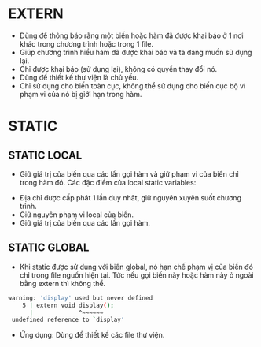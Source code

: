 # EXTERN
- Dùng để thông báo rằng một biến hoặc hàm đã được khai báo ở 1 nơi khác trong chương trình hoặc trong 1 file.
- Giúp chương trình hiểu hàm đã được khai báo và ta đang muốn sử dụng lại.
- Chỉ được khai báo (sử dụng lại), không có quyền thay đổi nó.
- Dùng để thiết kế thư viện là chủ yếu.
- Chỉ sử dụng cho biến toàn cục, không thể sử dụng cho biến cục bộ vì phạm vi của nó bị giới hạn trong hàm.

# STATIC

## STATIC LOCAL
- Giữ giá trị của biến qua các lần gọi hàm và giữ phạm vi của biến chỉ trong hàm đó.
Các đặc điểm của local static variables:
+ Địa chỉ được cấp phát 1 lần duy nhât, giữ nguyên xuyên suốt chương trình.
+ Giữ nguyên phạm vi local của biến.
+ Giữ giá trị của biến qua các lần gọi hàm.

## STATIC GLOBAL
- Khi static được sử dụng với biến global, nó hạn chế phạm vị của biến đó chỉ trong file nguồn hiện tại. Tức nếu gọi biến này hoặc hàm này ở ngoài bằng extern thì không thể.
```bash
warning: 'display' used but never defined
    5 | extern void display();
      |             ^~~~~~~
 undefined reference to `display'
```
- Ứng dụng: Dùng để thiết kế các file thư viện.